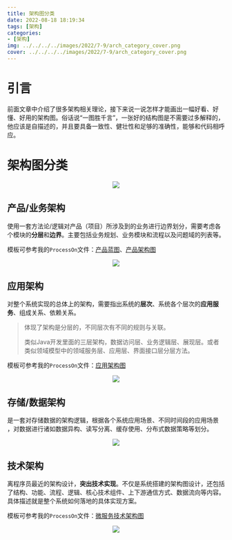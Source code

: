 ```yaml
---
title: 架构图分类
date: 2022-08-18 18:19:34
tags: [架构]
categories: 
- [架构]
img: ../../../../images/2022/7-9/arch_category_cover.png
cover: ../../../../images/2022/7-9/arch_category_cover.png
---
```


# 引言

前面文章中介绍了很多架构相关理论，接下来说一说怎样才能画出一幅好看、好懂、好用的架构图。俗话说“一图胜千言”，一张好的结构图是不需要过多解释的，他应该是自描述的，并且要具备一致性、健壮性和足够的准确性，能够和代码相呼应。

# 架构图分类

<div align=center><img src="../../../../images/2022/7-9/arch_category.png" algin="center"/></div>

## 产品/业务架构

使用一套方法论/逻辑对产品（项目）所涉及到的业务进行边界划分，需要考虑各个模块的**分层**和**边界**。主要包括业务规划、业务模块和流程以及问题域的列表等。

模板可参考我的`ProcessOn`文件：[产品蓝图](https://www.processon.com/view/6389d745079129072dd81b98?fromnew=1)、[产品架构图](https://www.processon.com/view/63ea3932d0902d35a13fb73d?fromnew=1)

<div align=center><img src="../../../../images/2022/7-9/arch_category_PM.png" algin="center"/></div>

## 应用架构

对整个系统实现的总体上的架构，需要指出系统的**层次**、系统各个层次的**应用服务**、组成关系、依赖关系。

> 体现了架构是分层的，不同层次有不同的规则与关联。
>
> 类似Java开发里面的三层架构，数据访问层、业务逻辑层、展现层。或者类似领域模型中的领域服务层、应用层、界面接口层分层方法。

模板可参考我的`ProcessOn`文件：[应用架构图](https://www.processon.com/view/631359b7f346fb55d89bde6a?fromnew=1)

<div align=center><img src="../../../../images/2022/7-9/arch_category_applocation.png" algin="center"/></div>

## 存储/数据架构

是一套对存储数据的架构逻辑，根据各个系统应用场景、不同时间段的应用场景 ，对数据进行诸如数据异构、读写分离、缓存使用、分布式数据策略等划分。

<div align=center><img src="../../../../images/2022/7-9/arch_category_data.png" algin="center"/></div>

## 技术架构

离程序员最近的架构设计，**突出技术实现**。不仅是系统搭建的架构图设计，还包括了结构、功能、流程、逻辑、核心技术组件、上下游通信方式、数据流向等内容。具体描述就是整个系统如何落地的具体实现方案。

模板可参考我的`ProcessOn`文件：[微服务技术架构图](https://www.processon.com/view/635cceac1efad41bb43e3077?fromnew=1)

<div align=center><img src="../../../../images/2022/7-9/arch_category_tech.png" algin="center"/></div>
